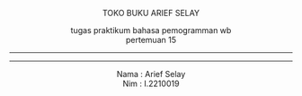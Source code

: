 <p style="text-align : center">TOKO BUKU ARIEF SELAY</p>
<p style="text-align : center">
tugas praktikum bahasa pemogramman wb <br>
pertemuan 15
</p><hr><hr>
<p style="text-align : center">
Nama : Arief Selay <br>
Nim : I.2210019
</p>
